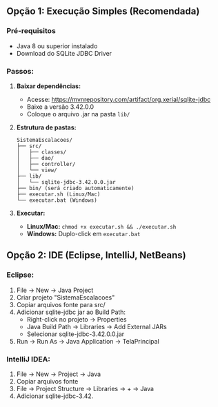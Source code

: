 ## Opção 1: Execução Simples (Recomendada)

### Pré-requisitos
- Java 8 ou superior instalado
- Download do SQLite JDBC Driver

### Passos:
1. **Baixar dependências:**
   - Acesse: https://mvnrepository.com/artifact/org.xerial/sqlite-jdbc
   - Baixe a versão 3.42.0.0
   - Coloque o arquivo .jar na pasta `lib/`

2. **Estrutura de pastas:**
   ```
   SistemaEscalacoes/
   ├── src/
   │   ├── classes/
   │   ├── dao/
   │   ├── controller/
   │   └── view/
   ├── lib/
   │   └── sqlite-jdbc-3.42.0.0.jar
   ├── bin/ (será criado automaticamente)
   ├── executar.sh (Linux/Mac)
   └── executar.bat (Windows)
   ```

3. **Executar:**
   - **Linux/Mac:** `chmod +x executar.sh && ./executar.sh`
   - **Windows:** Duplo-click em `executar.bat`

## Opção 2: IDE (Eclipse, IntelliJ, NetBeans)

### Eclipse:
1. File → New → Java Project
2. Criar projeto "SistemaEscalacoes"
3. Copiar arquivos fonte para src/
4. Adicionar sqlite-jdbc jar ao Build Path:
   - Right-click no projeto → Properties
   - Java Build Path → Libraries → Add External JARs
   - Selecionar sqlite-jdbc-3.42.0.0.jar
5. Run → Run As → Java Application → TelaPrincipal

### IntelliJ IDEA:
1. File → New → Project → Java
2. Copiar arquivos fonte
3. File → Project Structure → Libraries → + → Java
4. Adicionar sqlite-jdbc-3.42.